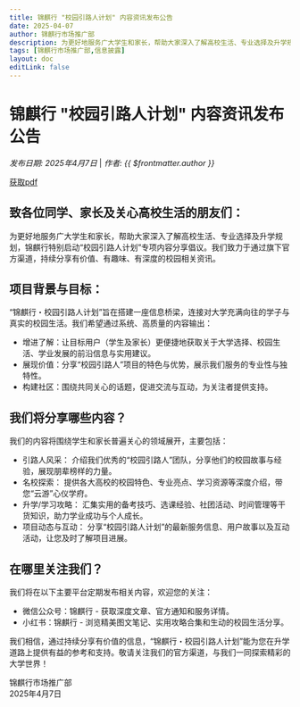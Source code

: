 ```yaml
---
title: 锦麒行 "校园引路人计划" 内容资讯发布公告
date: 2025-04-07
author: 锦麒行市场推广部
description: 为更好地服务广大学生和家长，帮助大家深入了解高校生活、专业选择及升学规划，锦麒行特别启动“校园引路人计划”专项内容分享倡议。
tags: [锦麒行市场推广部,信息披露]
layout: doc
editLink: false
---
```


# 锦麒行 "校园引路人计划" 内容资讯发布公告

*发布日期: 2025年4月7日* | *作者: {{ $frontmatter.author }}*

[获取pdf](/pdf/锦麒行“校园引路人计划”内容资讯发布公告.pdf)

## **致各位同学、家长及关心高校生活的朋友们：**  

为更好地服务广大学生和家长，帮助大家深入了解高校生活、专业选择及升学规划，锦麒行特别启动“校园引路人计划”专项内容分享倡议。我们致力于通过旗下官方渠道，持续分享有价值、有趣味、有深度的校园相关资讯。

## 项目背景与目标：
“锦麒行・校园引路人计划”旨在搭建一座信息桥梁，连接对大学充满向往的学子与真实的校园生活。我们希望通过系统、高质量的内容输出：
- 增进了解：让目标用户（学生及家长）更便捷地获取关于大学选择、校园生活、学业发展的前沿信息与实用建议。
- 展现价值：分享“校园引路人”项目的特色与优势，展示我们服务的专业性与独特性。
- 构建社区：围绕共同关心的话题，促进交流与互动，为关注者提供支持。

## 我们将分享哪些内容？

我们的内容将围绕学生和家长普遍关心的领域展开，主要包括：
- 引路人风采： 介绍我们优秀的“校园引路人”团队，分享他们的校园故事与经验，展现朋辈榜样的力量。
- 名校探索： 提供各大高校的校园特色、专业亮点、学习资源等深度介绍，带您“云游”心仪学府。
- 升学/学习攻略： 汇集实用的备考技巧、选课经验、社团活动、时间管理等干货知识，助力学业成功与个人成长。
- 项目动态与互动： 分享“校园引路人计划”的最新服务信息、用户故事以及互动活动，让您及时了解项目进展。

## 在哪里关注我们？
我们将在以下主要平台定期发布相关内容，欢迎您的关注：
- 微信公众号：锦麒行 - 获取深度文章、官方通知和服务详情。
- 小红书：锦麒行 - 浏览精美图文笔记、实用攻略合集和生动的校园生活分享。

我们相信，通过持续分享有价值的信息，“锦麒行・校园引路人计划”能为您在升学道路上提供有益的参考和支持。敬请关注我们的官方渠道，与我们一同探索精彩的大学世界！  

锦麒行市场推广部  
2025年4月7日